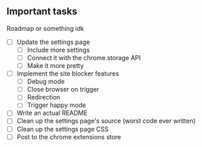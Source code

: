 ## Important tasks
Roadmap or something idk

- [ ] Update the settings page
  - [ ] Include more settings
  - [ ] Connect it with the chrome.storage API
  - [ ] Make it more pretty
- [ ] Implement the site blocker features
  - [ ] Debug mode
  - [ ] Close browser on trigger
  - [ ] Redirection
  - [ ] Trigger happy mode
- [ ] Write an actual README
- [ ] Clean up the settings page's source (worst code ever written)
- [ ] Clean up the settings page CSS
- [ ] Post to the chrome extensions store

<!-- ## Other Tasks
Not as important, but could be done after the whole project is done
- [ ]  -->